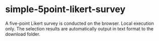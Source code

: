 # simple-5point-likert-survey
A five-point Likert survey is conducted on the browser. Local execution only. The selection results are automatically output in text format to the download folder.
